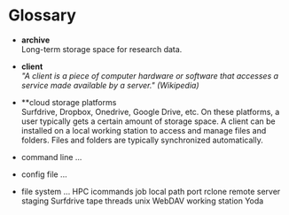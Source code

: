 # Glossary

* **archive**  
Long-term storage space for research data.

* **client**  
*"A client is a piece of computer hardware or software that accesses a service made available by a server." (Wikipedia)*

* **cloud storage platforms  
Surfdrive, Dropbox, Onedrive, Google Drive, etc. On these platforms, a user typically gets a certain amount of storage space. A client can be installed on a local working station to access and manage files and folders. Files and folders are typically synchronized automatically.

* command line
...

* config file
...

* file system
...
HPC
icommands
job
local
path
port
rclone
remote
server
staging
Surfdrive
tape
threads
unix
WebDAV
working station
Yoda

